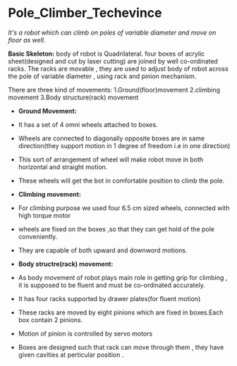# Pole_Climber_Techevince
<em>It's a robot which can climb on poles of variable diameter and move on floor as well.</em>

**Basic Skeleton:**
body of robot is Quadrilateral.
four boxes of acrylic sheet(designed and cut by laser cutting) are joined by well co-ordinated racks.
The racks are movable , they are used to adjust body of robot across the pole of variable diameter , using rack and pinion mechanism.

There are three kind of movements:
1.Ground(floor)movement
2.climbing movement
3.Body structure(rack) movement

- **Ground Movement:**
 - It has a set of 4 omni wheels attached to boxes.
 - Wheels are connected to diagonally opposite boxes are in same direction(they support motion in 1 degree of freedom i.e in one direction)
 - This sort of arrangement of wheel will make robot move in both horizontal and straight motion.
 - These wheels will get the bot in comfortable position to climb the pole.

- **Climbing movement:**
 - For climbing purpose we used four 6.5 cm sized wheels, connected with high torque motor
 - wheels are fixed on the boxes ,so that they can get hold of the pole conveniently.
 - They are capable of both upward and downword motions.

- **Body structre(rack) movement:**
 - As body movement of robot plays main role in getting grip for climbing , it is supposed to be fluent and must be co-ordinated accurately.
 - It has four racks supported by drawer plates(for fluent motion)
 - These racks are moved by eight pinions which are fixed in boxes.Each box contain 2 pinions.
 - Motion of pinion is controlled by servo motors
 - Boxes are designed such that rack can move through them , they have given cavities at perticular position .
